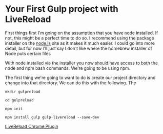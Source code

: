 # Your First Gulp project with LiveReload 

First things first I'm going on the assumption that you have node installed. If not, this might be a perfect time to do so. I recommend using the package installer on the [node.js](http://nodejs.org/) site as it makes it much easier. I could go into more detail, but for now I'll just say I don't like where the homebrew installer of Node puts certain files 

With node installed via the installer you now should have access to both the node and npm bash commands. We're going to be using npm.

The first thing we're going to want to do is create our project directory and change into that directory. We can do this with the following. The

`mkdir gulpreload`

`cd gulpreload`

`npm init` 

```npm install gulp gulp-livereload --save-dev```

[LiveReload Chrome Plugin](https://chrome.google.com/webstore/detail/livereload/jnihajbhpnppcggbcgedagnkighmdlei?hl=en)



